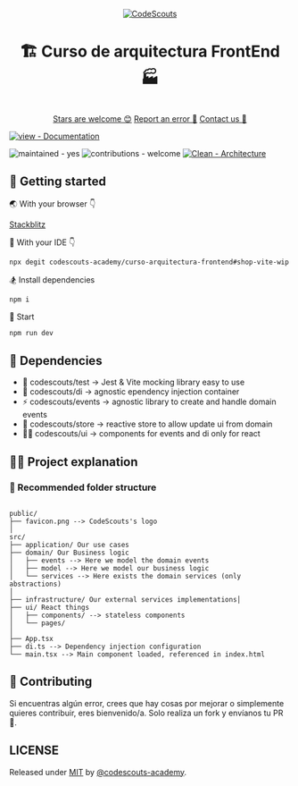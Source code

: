 <p align="center">
  <a href="https://www.codescouts.academy/" target="_blank">
    <img alt="CodeScouts" src="https://www.codescouts.academy/images/logo-all-yellow.png" />
  </a>
</p>

<h1 align="center">
  🏗️ Curso de arquitectura FrontEnd 🏭
</h1>
<p align="center">
  <br />
  <a href="https://github.com/codescouts-academy/curso-arquitectura-frontend/stargazers">Stars are welcome 😊</a>
  <a href="https://github.com/codescouts-academy/curso-arquitectura-frontend/issues">Report an error 🐛</a>
  <a href="https://www.codescouts.academy/courses/arquitectura-frontend/">Contact us 🤔</a>
</p>
<p>
  <a href="https://library.codescouts.academy/" title="Go to project documentation" target="_blank"><img src="https://img.shields.io/badge/view-Documentation-blue?style=for-the-badge" alt="view - Documentation"/></a>

</p>
<span>
  <img src="https://img.shields.io/badge/maintained-yes-blue" alt="maintained - yes">
  <a title="Go to contributions doc"><img src="https://img.shields.io/badge/contributions-welcome-blue" alt="contributions - welcome"></a>
  <a href="https://library.codescouts.academy/docs/clean-architecture/"><img src="https://img.shields.io/badge/Clean-Architecture-2ea44f" alt="Clean - Architecture"></a>
</span>

## 🚀 Getting started

🌏 With your browser 👇

[Stackblitz](https://stackblitz.com/github/codescouts-academy/curso-arquitectura-frontend/tree/shop-vite-wip)

🎯 With your IDE 👇

```sh
npx degit codescouts-academy/curso-arquitectura-frontend#shop-vite-wip my-app
```

🏂 Install dependencies

```sh
npm i
```

🏁 Start

```sh
npm run dev
```

## 🥋 Dependencies

- 🧪 codescouts/test -> Jest & Vite mocking library easy to use
- 💉 codescouts/di -> agnostic ependency injection container
- ⚡️ codescouts/events -> agnostic library to create and handle domain events
- 🛟 codescouts/store -> reactive store to allow update ui from domain
- 👩‍💻 codescouts/ui -> components for events and di only for react

## 👩‍💻 Project explanation

### 📁 Recommended folder structure

```

public/
├── favicon.png --> CodeScouts's logo
│
src/
├── application/ Our use cases
├── domain/ Our Business logic
│   ├── events --> Here we model the domain events
│   ├── model --> Here we model our business logic
│   └── services --> Here exists the domain services (only abstractions)
│
├── infrastructure/ Our external services implementations│
├── ui/ React things
│   ├── components/ --> stateless components
│   └── pages/
│
├── App.tsx
├── di.ts --> Dependency injection configuration
└── main.tsx --> Main component loaded, referenced in index.html
```

## 🤔 Contributing

Si encuentras algún error, crees que hay cosas por mejorar o simplemente quieres contribuir, eres bienvenido/a.
Solo realiza un fork y envíanos tu PR 🙏.

## LICENSE

Released under [MIT](/LICENSE) by [@codescouts-academy](https://github.com/codescouts-academy).
